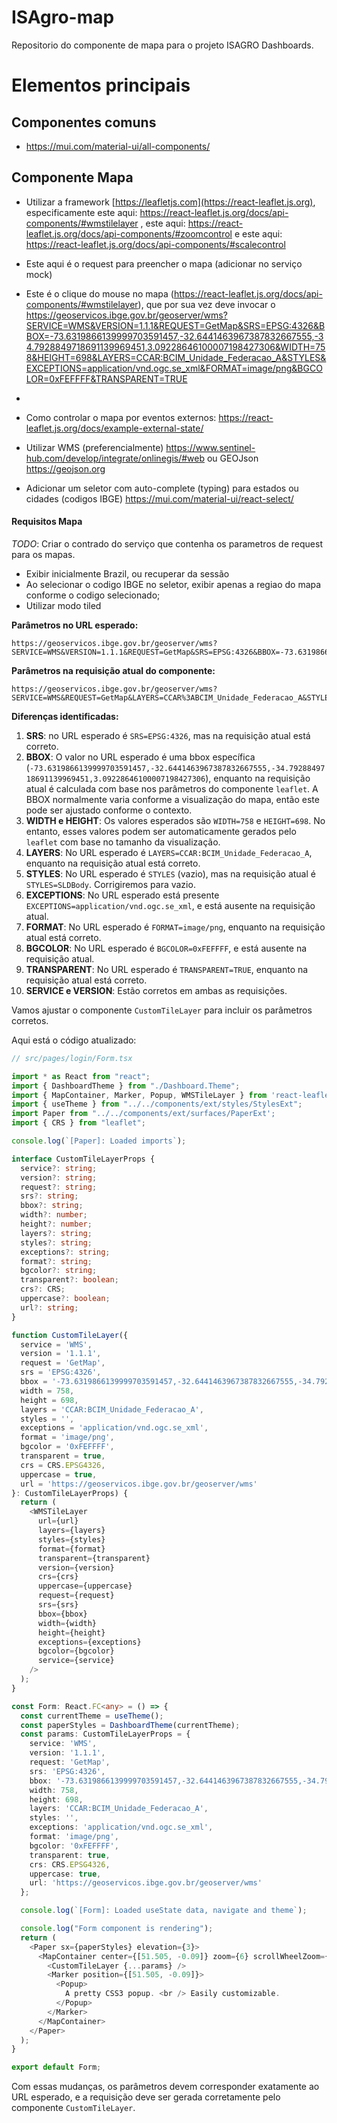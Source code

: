 # ISAgro-map

Repositorio do componente de mapa para o projeto ISAGRO Dashboards.

# Elementos principais

## Componentes comuns

  - https://mui.com/material-ui/all-components/

## Componente Mapa

  - Utilizar a framework [https://leafletjs.com](https://react-leaflet.js.org), especificamente este aqui: https://react-leaflet.js.org/docs/api-components/#wmstilelayer , este aqui: https://react-leaflet.js.org/docs/api-components/#zoomcontrol e este aqui: https://react-leaflet.js.org/docs/api-components/#scalecontrol
  - Este aqui é o request para preencher o mapa (adicionar no serviço mock)
  - Este é o clique do mouse no mapa (https://react-leaflet.js.org/docs/api-components/#wmstilelayer), que por sua vez deve invocar o https://geoservicos.ibge.gov.br/geoserver/wms?SERVICE=WMS&VERSION=1.1.1&REQUEST=GetMap&SRS=EPSG:4326&BBOX=-73.6319866139999703591457,-32.6441463967387832667555,-34.7928849718691139969451,3.09228646100007198427306&WIDTH=758&HEIGHT=698&LAYERS=CCAR:BCIM_Unidade_Federacao_A&STYLES&EXCEPTIONS=application/vnd.ogc.se_xml&FORMAT=image/png&BGCOLOR=0xFEFFFF&TRANSPARENT=TRUE

  - 
  - Como controlar o mapa por eventos externos: https://react-leaflet.js.org/docs/example-external-state/
  - Utilizar WMS (preferencialmente) https://www.sentinel-hub.com/develop/integrate/onlinegis/#web ou GEOJson https://geojson.org
  - Adicionar um seletor com auto-complete (typing) para estados ou cidades (codigos IBGE) https://mui.com/material-ui/react-select/

#### Requisitos Mapa

*TODO*: Criar o contrado do serviço que contenha os parametros de request para os mapas.
  - Exibir inicialmente Brazil, ou recuperar da sessão
  - Ao selecionar o codigo IBGE no seletor, exibir apenas a regiao do mapa conforme o codigo selecionado;
  - Utilizar modo tiled

**Parâmetros no URL esperado:**
```
https://geoservicos.ibge.gov.br/geoserver/wms?SERVICE=WMS&VERSION=1.1.1&REQUEST=GetMap&SRS=EPSG:4326&BBOX=-73.6319866139999703591457,-32.6441463967387832667555,-34.7928849718691139969451,3.09228646100007198427306&WIDTH=758&HEIGHT=698&LAYERS=CCAR:BCIM_Unidade_Federacao_A&STYLES&EXCEPTIONS=application/vnd.ogc.se_xml&FORMAT=image/png&BGCOLOR=0xFEFFFF&TRANSPARENT=TRUE
```

**Parâmetros na requisição atual do componente:**
```
https://geoservicos.ibge.gov.br/geoserver/wms?SERVICE=WMS&REQUEST=GetMap&LAYERS=CCAR%3ABCIM_Unidade_Federacao_A&STYLES=SLDBody&FORMAT=image%2Fpng&TRANSPARENT=true&VERSION=1.1.1&WIDTH=256&HEIGHT=256&SRS=EPSG%3A4326&BBOX=-5.625,48.922499263758255,0,52.482780222078226
```

**Diferenças identificadas:**

1. **SRS**: no URL esperado é `SRS=EPSG:4326`, mas na requisição atual está correto.
2. **BBOX**: O valor no URL esperado é uma bbox específica (`-73.6319866139999703591457,-32.6441463967387832667555,-34.7928849718691139969451,3.09228646100007198427306`), enquanto na requisição atual é calculada com base nos parâmetros do componente `leaflet`. A BBOX normalmente varia conforme a visualização do mapa, então este pode ser ajustado conforme o contexto.
3. **WIDTH e HEIGHT**: Os valores esperados são `WIDTH=758` e `HEIGHT=698`. No entanto, esses valores podem ser automaticamente gerados pelo `leaflet` com base no tamanho da visualização.
4. **LAYERS**: No URL esperado é `LAYERS=CCAR:BCIM_Unidade_Federacao_A`, enquanto na requisição atual está correto.
5. **STYLES**: No URL esperado é `STYLES` (vazio), mas na requisição atual é `STYLES=SLDBody`. Corrigiremos para vazio.
6. **EXCEPTIONS**: No URL esperado está presente `EXCEPTIONS=application/vnd.ogc.se_xml`, e está ausente na requisição atual.
7. **FORMAT**: No URL esperado é `FORMAT=image/png`, enquanto na requisição atual está correto.
8. **BGCOLOR**: No URL esperado é `BGCOLOR=0xFEFFFF`, e está ausente na requisição atual.
9. **TRANSPARENT**: No URL esperado é `TRANSPARENT=TRUE`, enquanto na requisição atual está correto.
10. **SERVICE e VERSION**: Estão corretos em ambas as requisições.

Vamos ajustar o componente `CustomTileLayer` para incluir os parâmetros corretos.

Aqui está o código atualizado:

```typescript
// src/pages/login/Form.tsx

import * as React from "react";
import { DashboardTheme } from "./Dashboard.Theme";
import { MapContainer, Marker, Popup, WMSTileLayer } from 'react-leaflet';
import { useTheme } from "../../components/ext/styles/StylesExt";
import Paper from "../../components/ext/surfaces/PaperExt';
import { CRS } from "leaflet";

console.log(`[Paper]: Loaded imports`);

interface CustomTileLayerProps {
  service?: string;
  version?: string;
  request?: string;
  srs?: string;
  bbox?: string;
  width?: number;
  height?: number;
  layers?: string;
  styles?: string;
  exceptions?: string;
  format?: string;
  bgcolor?: string;
  transparent?: boolean;
  crs?: CRS;
  uppercase?: boolean;
  url?: string;
}

function CustomTileLayer({
  service = 'WMS',
  version = '1.1.1',
  request = 'GetMap',
  srs = 'EPSG:4326',
  bbox = '-73.6319866139999703591457,-32.6441463967387832667555,-34.7928849718691139969451,3.09228646100007198427306',
  width = 758,
  height = 698,
  layers = 'CCAR:BCIM_Unidade_Federacao_A',
  styles = '',
  exceptions = 'application/vnd.ogc.se_xml',
  format = 'image/png',
  bgcolor = '0xFEFFFF',
  transparent = true,
  crs = CRS.EPSG4326,
  uppercase = true,
  url = 'https://geoservicos.ibge.gov.br/geoserver/wms'
}: CustomTileLayerProps) {
  return (
    <WMSTileLayer
      url={url}
      layers={layers}
      styles={styles}
      format={format}
      transparent={transparent}
      version={version}
      crs={crs}
      uppercase={uppercase}
      request={request}
      srs={srs}
      bbox={bbox}
      width={width}
      height={height}
      exceptions={exceptions}
      bgcolor={bgcolor}
      service={service}
    />
  );
}

const Form: React.FC<any> = () => {
  const currentTheme = useTheme();
  const paperStyles = DashboardTheme(currentTheme);
  const params: CustomTileLayerProps = {
    service: 'WMS',
    version: '1.1.1',
    request: 'GetMap',
    srs: 'EPSG:4326',
    bbox: '-73.6319866139999703591457,-32.6441463967387832667555,-34.7928849718691139969451,3.09228646100007198427306',
    width: 758,
    height: 698,
    layers: 'CCAR:BCIM_Unidade_Federacao_A',
    styles: '',
    exceptions: 'application/vnd.ogc.se_xml',
    format: 'image/png',
    bgcolor: '0xFEFFFF',
    transparent: true,
    crs: CRS.EPSG4326,
    uppercase: true,
    url: 'https://geoservicos.ibge.gov.br/geoserver/wms'
  };

  console.log(`[Form]: Loaded useState data, navigate and theme`);

  console.log("Form component is rendering");
  return (
    <Paper sx={paperStyles} elevation={3}>
      <MapContainer center={[51.505, -0.09]} zoom={6} scrollWheelZoom={true}>
        <CustomTileLayer {...params} />
        <Marker position={[51.505, -0.09]}>
          <Popup>
            A pretty CSS3 popup. <br /> Easily customizable.
          </Popup>
        </Marker>
      </MapContainer>
    </Paper>
  );
}

export default Form;
```

Com essas mudanças, os parâmetros devem corresponder exatamente ao URL esperado, e a requisição deve ser gerada corretamente pelo componente `CustomTileLayer`.
